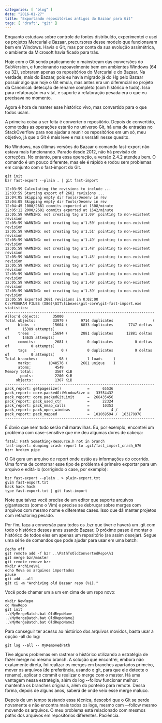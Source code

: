 ```yaml
---
categories: [ "blog" ]
date: "2016-01-27"
title: "Exportando repositórios antigos do Bazaar para Git"
tags: [ "draft", "git" ]
---
```

Enquanto estudava sobre controle de fontes distribuído, experimentei e usei os projetos Mercurial e Bazaar, precursores desse modelo que funcionavam bem em Windows. Havia o Git, mas por conta da sua evolução assimétrica, o ambiente da Microsoft havia ficado para trás.

Hoje com o Git sendo praticamente o mainstream das conversões do SubVersion, e funcionando razoavelmente bem em ambientes Windows (64 ou 32), sobraram apenas os repositórios do Mercurial e do Bazaar. Na verdade, mais do Bazaar, pois eu havia migrado já do Hg pelo Bazaar possuir algo que hoje o Git emula, mas antes era um diferencial no projeto da Canonical: detecção de rename completo (com histórico e tudo). Isso para refatoração era vital, e suporte à refatoração pesada era o que eu precisava no momento.

Agora é hora de manter esse histórico vivo, mas convertido para o que todos usam.


A primeira coisa a ser feita é converter o repositório. Depois de convertido, como todas as operações estarão no universo Git, há uma de entradas no StackOverflow para nos ajudar a reunir os repositórios em um só, meu objetivo, já que o Git é mais leve e mais versátil nesse quesito.

No Windows, nas últimas versões do Bazaar o comando fast-export não estava mais funcionando. Parado desde 2012, não há previsão de correções. No entanto, para essa operação, a versão 2.4.2 atendeu bem. O comando é um pouco diferente, mas ele é rápido e rodou sem problemas em conjunto com o fast-import do Git.

    git init
    bzr fast-export --plain . | git fast-import
    
    12:03:59 Calculating the revisions to include ...
    12:03:59 Starting export of 2681 revisions ...
    12:04:05 Skipping empty dir Tools/Desenv in rev 
    12:04:05 Skipping empty dir Tools/Desenv in rev
    12:04:45 1000/2681 commits exported at 1308/minute
    12:05:12 2000/2681 commits exported at 1642/minute
    12:05:59 WARNING: not creating tag u'1.09' pointing to non-existent revision 
    12:05:59 WARNING: not creating tag u'1.50' pointing to non-existent revision 
    12:05:59 WARNING: not creating tag u'1.51' pointing to non-existent revision 
    12:05:59 WARNING: not creating tag u'1.49' pointing to non-existent revision 
    12:05:59 WARNING: not creating tag u'1.48' pointing to non-existent revision 
    12:05:59 WARNING: not creating tag u'1.45' pointing to non-existent revision 
    12:05:59 WARNING: not creating tag u'1.47' pointing to non-existent revision 
    12:05:59 WARNING: not creating tag u'1.46' pointing to non-existent revision 
    12:05:59 WARNING: not creating tag u'1.40' pointing to non-existent revision 
    12:05:59 WARNING: not creating tag u'1.39' pointing to non-existent revision 
    12:05:59 Exported 2681 revisions in 0:02:00
    C:\PROGRAM FILES (X86)\GIT\libexec\git-core\git-fast-import.exe statistics:
    ---------------------------------------------------------------------
    Alloc'd objects:      35000
    Total objects:        33979 (      9714 duplicates                  )
          blobs  :        15604 (      6833 duplicates       7747 deltas of      15389 attempts)
          trees  :        15694 (      2881 duplicates      12881 deltas of      14635 attempts)
          commits:         2681 (         0 duplicates          0 deltas of          0 attempts)
          tags   :            0 (         0 duplicates          0 deltas of          0 attempts)
    Total branches:          98 (         1 loads     )
          marks:        1048576 (      2681 unique    )
          atoms:           4549
    Memory total:          3567 KiB
           pools:          2200 KiB
         objects:          1367 KiB
    ---------------------------------------------------------------------
    pack_report: getpagesize()            =      65536
    pack_report: core.packedGitWindowSize =   33554432
    pack_report: core.packedGitLimit      =  268435456
    pack_report: pack_used_ctr            =      22324
    pack_report: pack_mmap_calls          =      10353
    pack_report: pack_open_windows        =          4 /          6
    pack_report: pack_mapped              =  101069594 /  163170978
    ---------------------------------------------------------------------

É óbvio que nem tudo serão mil maravilhas. Eu, por exemplo, encontrei um problema com case-sensitive que me deu algumas dores de cabeça:

    fatal: Path Something/Resource.h not in branch
    fast-import: dumping crash report to .git/fast_import_crash_676
    bzr: broken pipe

O Git gera um arquivo de report onde estão as informações do ocorrido. Uma forma de contornar esse tipo de problema é primeiro exportar para um arquivo e editá-lo (corrigindo o case, por exemplo):

    bzr fast-export --plain . > plain-export.txt
    gvim fast-export.txt
    hack hack hack
    type fast-export.txt | git fast-import

Note que talvez você precise de um editor que suporte arquivos gigantescos (como o Vim) e precise se debruçar sobre merges com arquivos com mesmo nome e diferentes cases. Isso que dá manter projetos com refactoring pesado.

Por fim, faça a conversão para todos os .bzr que tiver e haverá um .git com todo o histórico desses anos usando Bazaar. O próximo passo é montar o histórico de todos eles em apenas um repositório (se assim desejar). Segue uma série de comandos que pode ajudar para usar em uma batch:

    @echo off
    git remote add -f bzr ..\PathToOldConvertedRepo\%1
    git merge bzr/master
    git remote remove bzr
    mkdir Archive\%1
    echo Mova os arquivos importados
    pause
    git add --all
    git ci -m "Archiving old Bazaar repo (%1)."

Você pode chamar um a um em cima de um repo novo:

    mkdir NewRepo
    cd NewRepo
    git init
    ..\MyMergeBatch.bat OldRepoName
    ..\MyMergeBatch.bat OldRepoName2
    ..\MyMergeBatch.bat OldRepoName3

Para conseguir ter acesso ao histórico dos arquivos movidos, basta usar a opção -all do log:

    git log --all -- MyRemovedPath


Tive alguns problemas em rastrear o histórico utilizando a estratégia de fazer merge no mesmo branch. A solução que encontrei, embora não exatamente direta, foi realizar os merges em branches apartados primeiro, mover os arquivos (de preferência, usando o git, para que ele detecte o rename), aplicar o commit e realizar o merge com o master. Há uma vantagem nessa estratégia, além do log --follow funcionar melhor: mantenha os branches originais, além do ponteiro para remote. Dessa forma, depois de alguns anos, saberá de onde veio esse merge maluco.


Depois de um tempo testando essa técnica, descobri que o Git se perde novamente e não encontra mais todos os logs, mesmo com --follow  mesmo movendo os arquivos. O meu problema está relacionado com mesmos paths dos arquivos em repositórios diferentes. Paciência.
